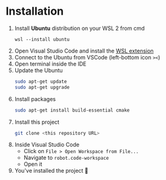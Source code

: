 # Installation

1. Install **Ubuntu** distribution on your WSL 2 from cmd
    ```batch
    wsl --install ubuntu
    ```
2. Open Visual Studio Code and install the [WSL extension](https://code.visualstudio.com/docs/remote/wsl-tutorial#_install-the-extension)
3. Connect to the Ubuntu from VSCode (left-bottom icon `><`)
4. Open terminal inside the IDE
5. Update the Ubuntu
    ```bash
    sudo apt-get update
    sudo apt-get upgrade
    ```
6. Install packages
    ```bash
    sudo apt-get install build-essential cmake
    ```
7. Install this project
    ```bash
    git clone <this repository URL>
    ```
8. Inside Visual Studio Code
    - Click on `File > Open Workspace from File...`
    - Navigate to `robot.code-workspace`
    - Open it
9. You've installed the project 🎉
